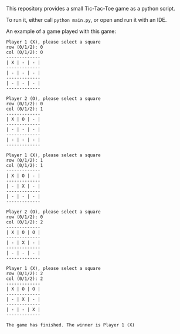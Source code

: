 This repository provides a small Tic-Tac-Toe game as a python script.

To run it, either call `python main.py`, or open and run it with an IDE.

An example of a game played with this game:

```
Player 1 (X), please select a square
row (0/1/2): 0
col (0/1/2): 0
-------------
| X | - | - |
-------------
| - | - | - |
-------------
| - | - | - |
-------------

Player 2 (O), please select a square
row (0/1/2): 0
col (0/1/2): 1
-------------
| X | O | - |
-------------
| - | - | - |
-------------
| - | - | - |
-------------

Player 1 (X), please select a square
row (0/1/2): 1
col (0/1/2): 1
-------------
| X | O | - |
-------------
| - | X | - |
-------------
| - | - | - |
-------------

Player 2 (O), please select a square
row (0/1/2): 0
col (0/1/2): 2
-------------
| X | O | O |
-------------
| - | X | - |
-------------
| - | - | - |
-------------

Player 1 (X), please select a square
row (0/1/2): 2
col (0/1/2): 2
-------------
| X | O | O |
-------------
| - | X | - |
-------------
| - | - | X |
-------------

The game has finished. The winner is Player 1 (X)
```